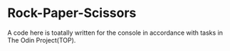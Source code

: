 # Rock-Paper-Scissors
A code here is toatally written for the console in accordance with tasks in The Odin Project(TOP).